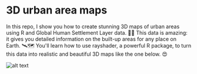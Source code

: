 # 3D urban area maps
In this repo, I show you how to create stunning 3D maps of urban areas using R and Global Human Settlement Layer data. 🎥✨ This data is amazing: it gives you detailed information on the built-up areas for any place on Earth. 🛰️🗺️ You'll learn how to use rayshader, a powerful R package, to turn this data into realistic and beautiful 3D maps like the one below. 😍

![alt text](https://github.com/milos-agathon/3d-urban-area-maps/blob/main/3d-builtup-austria-label-resized.png?raw=true)
